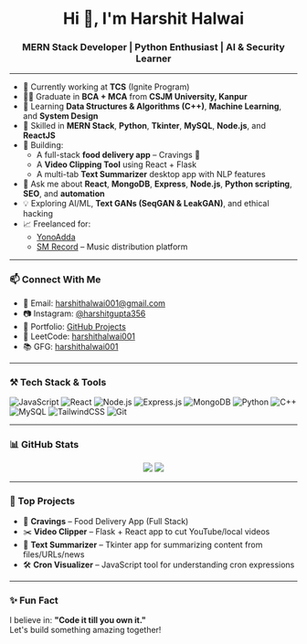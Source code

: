 <h1 align="center">Hi 👋, I'm Harshit Halwai</h1>
<h3 align="center">MERN Stack Developer | Python Enthusiast | AI & Security Learner</h3>

---

- 💼 Currently working at **TCS** (Ignite Program)
- 👨‍💻 Graduate in **BCA + MCA** from **CSJM University, Kanpur**
- 🌱 Learning **Data Structures & Algorithms (C++)**, **Machine Learning**, and **System Design**
- 🔧 Skilled in **MERN Stack**, **Python**, **Tkinter**, **MySQL**, **Node.js**, and **ReactJS**
- 🚀 Building:  
  - A full-stack **food delivery app** – Cravings 🍕  
  - A **Video Clipping Tool** using React + Flask  
  - A multi-tab **Text Summarizer** desktop app with NLP features
- 💬 Ask me about **React**, **MongoDB**, **Express**, **Node.js**, **Python scripting**, **SEO**, and **automation**
- 💡 Exploring AI/ML, **Text GANs (SeqGAN & LeakGAN)**, and ethical hacking
- 📈 Freelanced for:  
  - [YonoAdda](https://www.yonoadda.com/)  
  - [SM Record](https://www.smrecord.com/) – Music distribution platform

---

### 📫 Connect With Me
- 📧 Email: [harshithalwai001@gmail.com](mailto:harshithalwai001@gmail.com)  
- 📷 Instagram: [@harshitgupta356](https://www.instagram.com/harshitgupta356/)  
- 💼 Portfolio: [GitHub Projects](https://github.com/harshithalwai)  
- 🧠 LeetCode: [harshithalwai001](https://leetcode.com/u/harshithalwai001/)  
- 📚 GFG: [harshithalwai001](https://www.geeksforgeeks.org/user/harshithalwai001/)

---

### ⚒️ Tech Stack & Tools
![JavaScript](https://img.shields.io/badge/-JavaScript-black?style=flat-square&logo=javascript)
![React](https://img.shields.io/badge/-React-black?style=flat-square&logo=react)
![Node.js](https://img.shields.io/badge/-Node.js-black?style=flat-square&logo=node.js)
![Express.js](https://img.shields.io/badge/-Express-black?style=flat-square&logo=express)
![MongoDB](https://img.shields.io/badge/-MongoDB-black?style=flat-square&logo=mongodb)
![Python](https://img.shields.io/badge/-Python-black?style=flat-square&logo=python)
![C++](https://img.shields.io/badge/-C++-black?style=flat-square&logo=cplusplus)
![MySQL](https://img.shields.io/badge/-MySQL-black?style=flat-square&logo=mysql)
![TailwindCSS](https://img.shields.io/badge/-TailwindCSS-black?style=flat-square&logo=tailwindcss)
![Git](https://img.shields.io/badge/-Git-black?style=flat-square&logo=git)

---

### 📊 GitHub Stats
<p align="center">
  <img src="https://github-readme-stats.vercel.app/api?username=harshithalwai&show_icons=true&theme=tokyonight" />
  <img src="https://github-readme-streak-stats.herokuapp.com/?user=harshithalwai&theme=tokyonight" />
</p>

---

### 🌟 Top Projects

- 🎯 **Cravings** – Food Delivery App (Full Stack)
- ✂️ **Video Clipper** – Flask + React app to cut YouTube/local videos
- 🧠 **Text Summarizer** – Tkinter app for summarizing content from files/URLs/news
- 🛠️ **Cron Visualizer** – JavaScript tool for understanding cron expressions

---

### ✨ Fun Fact

I believe in: **"Code it till you own it."**  
Let's build something amazing together!

